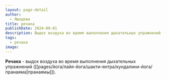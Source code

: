 ```yaml
---
layout: page-detail
author:
  - Яшодеви
title: речака
publishDate: 2024-09-01
description: Выдох воздуха во время выполнения дыхательных упражнений (пранаямы).
tags:
  - речака
image:
---
```

**Речака** - выдох воздуха во время выполнения дыхательных упражнений ([[pages/йога/лайя-йога/шакти-янтра/кундалини-йога/пранаяма|пранаямы]]).

